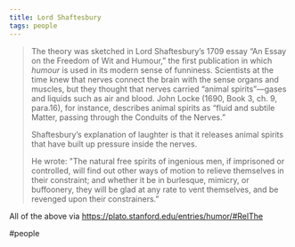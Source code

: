 ```yaml
---
title: Lord Shaftesbury
tags: people
---
```


>
>The theory was sketched in Lord Shaftesbury’s 1709 essay “An Essay on the Freedom of Wit and Humour,” the first publication in which _humour_ is used in its modern sense of funniness. Scientists at the time knew that nerves connect the brain with the sense organs and muscles, but they thought that nerves carried “animal spirits”—gases and liquids such as air and blood. John Locke (1690, Book 3, ch. 9, para.16), for instance, describes animal spirits as “fluid and subtile Matter, passing through the Conduits of the Nerves.”
>
> Shaftesbury’s explanation of laughter is that it releases animal spirits that have built up pressure inside the nerves.
>
> He wrote: "The natural free spirits of ingenious men, if imprisoned or controlled, will find out other ways of motion to relieve themselves in their constraint; and whether it be in burlesque, mimicry, or buffoonery, they will be glad at any rate to vent themselves, and be revenged upon their constrainers."
> 

All of the above via https://plato.stanford.edu/entries/humor/#RelThe

#people 
